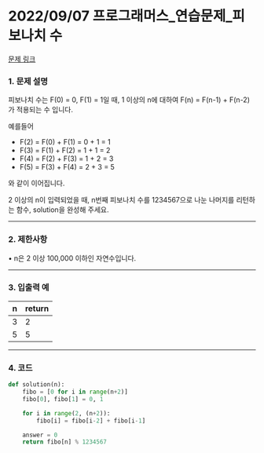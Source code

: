 # 2022/09/07 프로그래머스_연습문제_피보나치 수

[문제 링크](https://school.programmers.co.kr/learn/courses/30/lessons/12945)

### **1. 문제 설명**

피보나치 수는 F(0) = 0, F(1) = 1일 때, 1 이상의 n에 대하여 F(n) = F(n-1) + F(n-2) 가 적용되는 수 입니다.

예를들어

- F(2) = F(0) + F(1) = 0 + 1 = 1
- F(3) = F(1) + F(2) = 1 + 1 = 2
- F(4) = F(2) + F(3) = 1 + 2 = 3
- F(5) = F(3) + F(4) = 2 + 3 = 5

와 같이 이어집니다.

2 이상의 n이 입력되었을 때, n번째 피보나치 수를 1234567으로 나눈 나머지를 리턴하는 함수, solution을 완성해 주세요.

---

### **2. 제한사항**

• n은 2 이상 100,000 이하인 자연수입니다.

---

### **3. 입출력 예**

| n | return |
| --- | --- |
| 3 | 2 |
| 5 | 5 |

---

### 4. 코드

```python
def solution(n):
    fibo = [0 for i in range(n+2)]
    fibo[0], fibo[1] = 0, 1

    for i in range(2, (n+2)):
        fibo[i] = fibo[i-2] + fibo[i-1]

    answer = 0
    return fibo[n] % 1234567
```